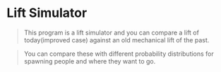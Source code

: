 
# Lift Simulator
> This program is a lift simulator and you can compare a lift of today(improved case) against an old mechanical lift of the  past.

> You can compare these with different probability distributions for spawning people and where they want to go. 
